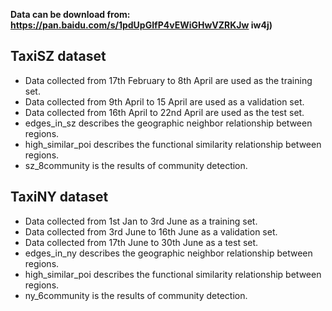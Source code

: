 **Data can be download from: https://pan.baidu.com/s/1pdUpGIfP4vEWiGHwVZRKJw  iw4j)**

## TaxiSZ dataset
- Data collected from 17th February to 8th April are used as the training set.
- Data collected from 9th April to 15 April are used as a validation set.
- Data collected from 16th April to 22nd April are used as the test set.
- edges_in_sz describes the geographic neighbor relationship between regions.
- high_similar_poi describes the functional similarity relationship between regions.
- sz_8community is the results of community detection.

## TaxiNY dataset
- Data collected from 1st Jan to 3rd June as a training set. 
- Data collected from 3rd June to 16th June as a validation set. 
- Data collected from 17th June to 30th June as a test set. 
- edges_in_ny describes the geographic neighbor relationship between regions.
- high_similar_poi describes the functional similarity relationship between regions.
- ny_6community is the results of community detection.
